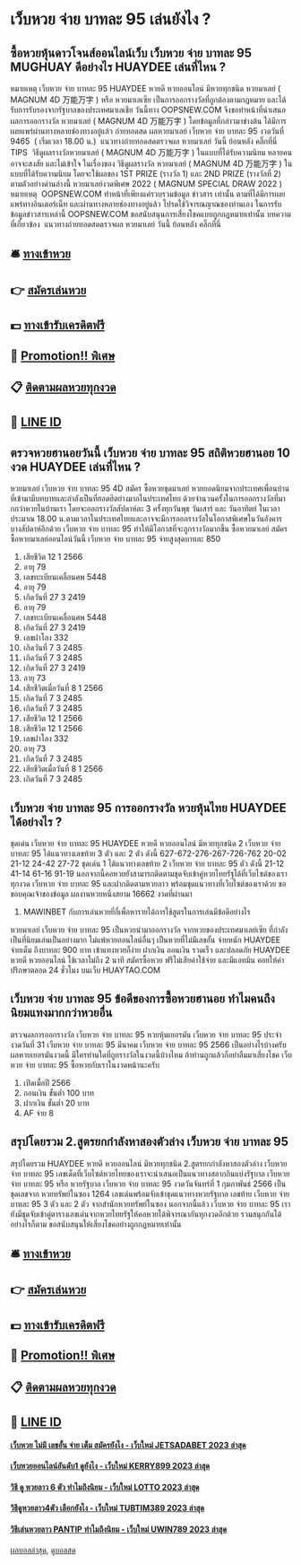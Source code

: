 # เว็บหวย จ่าย บาทละ 95 เล่นยังไง ?
## ซื้อหวยหุ้นดาวโจนส์ออนไลน์เว็บ เว็บหวย จ่าย บาทละ 95 MUGHUAY ดีอย่างไร HUAYDEE เล่นที่ไหน ?
หมายเหตุ เว็บหวย จ่าย บาทละ 95 HUAYDEE หวยดี หวยออนไลน์ มีหวยทุกชนิด หวยมาเลย์ ( MAGNUM 4D 万能万字 ) หรือ หวยมาเลเซีย เป็นการออกรางวัลที่ถูกต้องตามกฎหมาย และได้รับการรับรองจากรัฐบาลของประเทศมาเลเชีย
วันนี้ทาง OOPSNEW.COM จึงขอทำหน้าที่นำเสนอ ผลการออกรางวัล หวยมาเลย์ ( MAGNUM 4D 万能万字 ) โดยข้อมูลที่กล่าวมาข่างต้น ได้มีการเผยแพร่ผ่านทางหลายช่องทางอยู่แล้ว
ถ่ายทอดสด ผลหวยมาเลย์ เว็บหวย จ่าย บาทละ 95 งวดวันที่  9465  ( เริ่มเวลา 18.00 น.)
 แนวทางถ่ายทอดสดตรวจผล หวยมาเลย์ วันนี้ ย้อนหลัง คลิ๊กที่นี่  
TIPS  วิธีดูผลรางวัลหวยมาเลย์ ( MAGNUM 4D 万能万字 ) ในแบบที่ได้รับความนิยม
หลายคนอาจจะสงสัย และไม่เข้าใจ ในเรื่องของ วิธีดูผลรางวัล หวยมาเลย์ ( MAGNUM 4D 万能万字 ) ในแบบที่ได้รับความนิยม โดยจะใช้ผลของ 1ST PRIZE (รางวัล 1) และ 2ND PRIZE (รางวัลที่ 2) ตามตัวอย่างด่านล่างนี้
หวยมาเลย์งวดพิเศษ 2022 ( MAGNUM SPECIAL DRAW 2022 )
หมายเหตุ  OOPSNEW.COM ทำหน้าที่เพียงแค่รวบรวมข้อมูล ข่าวสาร เท่านั้น ตามที่ได้มีการเผยแพร่ทางอินเตอร์เน็ท และผ่านทางหลายช่องทางอยู่แล้ว โปรดใช้วิจารณญาณของท่านเอง ในการรับข้อมูลข่าวสารเหล่านี้ OOPSNEW.COM ขอสนับสนุนการเสี่ยงโชคแบบถูกกฎหมายเท่านั้น
บทความที่เกี่ยวข้อง
 แนวทางถ่ายทอดสดตรวจผล หวยมาเลย์ วันนี้ ย้อนหลัง คลิ๊กที่นี่  

## 🛎 [ทางเข้าหวย](https://bit.ly/3BG5bNw)
## 👉 [สมัครเล่นหวย](https://bit.ly/3BG5bNw)
## 💵 [ทางเข้ารับเครดิตฟรี](https://bit.ly/3C3mvgS)
## 👑 [Promotion!! พิเศษ](https://bit.ly/3C3mvgS)
## 📋 [ติดตามผลหวยทุกงวด](https://bit.ly/3C3mvgS)
## 📱 [LINE ID](https://bit.ly/3C3mvgS)

## ตรวจหวยฮานอยวันนี้ เว็บหวย จ่าย บาทละ 95 สถิติหวยฮานอย 10 งวด HUAYDEE เล่นที่ไหน ?
หวยมาเลย์ เว็บหวย จ่าย บาทละ 95 4D สมัคร ซื้อหวยชุดมาเลย์ หวยยอดนิยมจากประเทศเพื่อนบ้านที่เข้ามามีบทบาทและกำลังเป็นที่ฮอตฮิตย่างมากในประเทศไทย ด้วยจำนวนครั้งในการออกรางวัลที่มากกว่าหวยในบ้านเรา โดยจะออกรางวัลสัปดาห์ละ 3 ครั้งทุกวันพุธ วันเสาร์ และ วันอาทิตย์ ในเวลาประมาณ 18.00 น.ตามเวลาในประเทศไทยและอาจจะมีการออกรางวัลในโอกาสพิเศษในวันอังคารบางสัปดาห์อีกด้วย เว็บหวย จ่าย บาทละ 95 ทำให้มีโอกาสที่จะถูกรางวัลมากขึ้น
ซื้อหวยมาเลย์ สมัครซื้อหวยมาเลย์ออนไลน์วันนี้ เว็บหวย จ่าย บาทละ 95 จ่ายสูงสุดบาทละ 850
1. เสียชีวิต 12 1 2566
2. อายุ 79
3. เลขทะเบียนเคลื่อนศพ 5448
4. อายุ 79
5. เกิดวันที่ 27 3 2419
6. อายุ 79
7. เลขทะเบียนเคลื่อนศพ 5448
8. เกิดวันที่ 27 3 2419
9. เลขฝาโลง 332
10. เกิดวันที่ 7 3 2485
11. เกิดวันที่ 7 3 2485
12. เกิดวันที่ 27 3 2419
13. อายุ 73
14. เสียชีวิตเมื่อวันที่ 8 1 2566
15. เกิดวันที่ 7 3 2485
16. เกิดวันที่ 7 3 2485
17. เสียชีวิต 12 1 2566
18. เสียชีวิต 12 1 2566
19. เลขฝาโลง 332
20. อายุ 73
21. เกิดวันที่ 7 3 2485
22. เสียชีวิตเมื่อวันที่ 8 1 2566
23. เกิดวันที่ 7 3 2485

## เว็บหวย จ่าย บาทละ 95 การออกรางวัล หวยหุ้นไทย HUAYDEE ได้อย่างไร ?
ชุดเด่น เว็บหวย จ่าย บาทละ 95 HUAYDEE หวยดี หวยออนไลน์ มีหวยทุกชนิด 2 เว็บหวย จ่าย บาทละ 95 ได้แนวทางเลขท้าย 3 ตัว และ 2 ตัว ดังนี้
627-672-276-267-726-762
20-02
21-12
24-42
27-72
ชุดเด่น 1 ได้แนวทางเลขท้าย 2 เว็บหวย จ่าย บาทละ 95 ตัว ดังนี้
21-12
41-14
61-16
91-19
นอกจากนี้คอหวยยังสามารถติดตามชุดจับเข้าคู่หวยไทยรัฐได้ที่เว็บไซต์ของเราทุกงวด เว็บหวย จ่าย บาทละ 95 และฝากติดตามหวยลาว พร้อมชุดแนวทางที่เว็บไซต์ของเราด้วย
ขอขอบคุณเจ้าของข้อมูล
ผลงานหวยหนึ่งสยาม 16662 งวดที่ผ่านมา

1. MAWINBET กับการเล่นหวยยี่กี่เพื่อหารายได้การใช้สูตรในการเล่นมีข้อดีอย่างไร

หวยมาเลย์ เว็บหวย จ่าย บาทละ 95 เป็นหวยนำมาออกรางวัล จากหวยของประเทศมาเลย์เซีย ที่กำลังเป็นที่นิยมเล่นเป็นอย่างมาก ไม่แพ้หวยออนไลน์อื่นๆ เป็นหวยที่ไม่มีเลขอั้น จ่ายหนัก HUAYDEE จ่ายเต็ม ถึงบาทละ 900 บาท เข้าแทงหวยก็ง่าย ฝากเงิน ถอนเงิน รวดเร็ว และปลอดภัย HUAYDEE หวยดี หวยออนไลน์ ใช้เวลาไม่ถึง 2 นาที สมัครซื้อหวย ฟรีไม่เสียค่าใช้จ่าย และมีแอทมิน คอยให้คำปรึกษาตลอด 24 ชั่วโมง บนเว็บ HUAYTAO.COM

## เว็บหวย จ่าย บาทละ 95 ข้อดีของการซื้อหวยฮานอย ทำไมคนถึงนิยมแทงมากกว่าหวยอื่น
ตรวจผลการออกรางวัล เว็บหวย จ่าย บาทละ 95 หวยหุ้นเยอรมัน เว็บหวย จ่าย บาทละ 95 ประจำงวดวันที่ 31 เว็บหวย จ่าย บาทละ 95 มีนาคม เว็บหวย จ่าย บาทละ 95 2566
เป็นอย่างไรบ้างครับ ผลหวยเยอรมันงวดนี้ มีใครท่านใดที่ถูกรางวัลในงวดนี้บ้างไหม ถ้าท่านถูกแล้วก็อย่าลืมมาเสี่ยงโชค เว็บหวย จ่าย บาทละ 95 ซื้อหวยกับเราในงวดหน้านะครับ
1. เปิดเมื่อปี 2566
2. ถอนเงิน ขั้นต่ำ 100 บาท
3. ฝากเงิน ขั้นต่ำ 20 บาท
4. AF จ่าย 8

## สรุปโดยรวม 2.สูตรยกกำลังหาสองตัวล่าง เว็บหวย จ่าย บาทละ 95
สรุปโดยรวม HUAYDEE หวยดี หวยออนไลน์ มีหวยทุกชนิด 2.สูตรยกกำลังหาสองตัวล่าง เว็บหวย จ่าย บาทละ 95 เลขเด็ดที่เว็บไซต์หวยไทยของเราจะนำเสนอเป็นแนวทางสลากกินแบ่งรัฐบาล เว็บหวย จ่าย บาทละ 95 หรือ หวยรัฐบาล เว็บหวย จ่าย บาทละ 95 งวดวันจันทร์ที่ 1 กุมภาพันธ์ 2566 เป็นชุดเลขจาก หวยทรัพย์ในซอง 1264 เลขเด่นพร้อมจับเข้าชุดแนวทางหวยรัฐบาล เลขท้าย เว็บหวย จ่าย บาทละ 95 3 ตัว และ 2 ตัว จากสำนักหวยทรัพย์ในซอง นอกจากนี้แล้ว เว็บหวย จ่าย บาทละ 95 เรายังมีชุดจับเข้าคู่ตารางเลขเด่นจากหวยไทยรัฐให้คอหวยได้พิจารณากันทุกงวดอีกด้วย รวมสนุกกันได้ อย่างไรก็ตาม ขอสนับสนุนให้เสี่ยงโชคอย่างถูกกฎหมายเท่านั้น

## 🛎 [ทางเข้าหวย](https://bit.ly/3BG5bNw)
## 👉 [สมัครเล่นหวย](https://bit.ly/3BG5bNw)
## 💵 [ทางเข้ารับเครดิตฟรี](https://bit.ly/3C3mvgS)
## 👑 [Promotion!! พิเศษ](https://bit.ly/3C3mvgS)
## 📋 [ติดตามผลหวยทุกงวด](https://bit.ly/3C3mvgS)
## 📱 [LINE ID](https://bit.ly/3C3mvgS)

#### [เว็บหวย ไม่มี เลขอั้น จ่าย เต็ม สมัครยังไง - เว็บใหม่ JETSADABET 2023 ล่าสุด](https://atom.io/themes/เว็บหวย%20ไม่มี%20เลขอั้น%20จ่าย%20เต็ม%20สมัครยังไง%20-%20เว็บใหม่%20jetsadabet%202023%20ล่าสุด)
#### [เว็บหวยออนไลน์อันดับ1 ดูยังไง - เว็บใหม่ KERRY899 2023 ล่าสุด](https://atom.io/themes/เว็บหวยออนไลน์อันดับ1%20ดูยังไง%20-%20เว็บใหม่%20kerry899%202023%20ล่าสุด)
#### [วิธี ดู หวยลาว 6 ตัว ทำไมถึงนิยม - เว็บใหม่ LOTTO 2023 ล่าสุด](https://atom.io/themes/วิธี%20ดู%20หวยลาว%206%20ตัว%20ทำไมถึงนิยม%20-%20เว็บใหม่%20lotto%202023%20ล่าสุด)
#### [วิธีดูหวยลาว4ตัว เลือกยังไง - เว็บใหม่ TUBTIM389 2023 ล่าสุด](https://atom.io/themes/วิธีดูหวยลาว4ตัว%20เลือกยังไง%20-%20เว็บใหม่%20tubtim389%202023%20ล่าสุด)
#### [วิธีเล่นหวยลาว PANTIP ทำไมถึงนิยม - เว็บใหม่ UWIN789 2023 ล่าสุด](https://atom.io/themes/วิธีเล่นหวยลาว%20pantip%20ทำไมถึงนิยม%20-%20เว็บใหม่%20uwin789%202023%20ล่าสุด)

[ผลบอลล่าสุด](https://siamsport.tv "ผลบอลล่าสุด"), [ดูบอลสด](https://siamsport.tv/ดูบอลสด "ดูบอลสด")